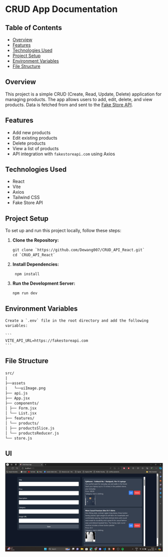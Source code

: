 # CRUD App Documentation

## Table of Contents

- [Overview](#overview)
- [Features](#features)
- [Technologies Used](#technologies-used)
- [Project Setup](#project-setup)
- [Environment Variables](#environment-variables)
- [File Structure](#file-structure)

## Overview

This project is a simple CRUD (Create, Read, Update, Delete) application for managing products. The app allows users to add, edit, delete, and view products. Data is fetched from and sent to the [Fake Store API](https://fakestoreapi.com/).

## Features

- Add new products
- Edit existing products
- Delete products
- View a list of products
- API integration with `fakestoreapi.com` using Axios

## Technologies Used

- React
- Vite
- Axios
- Tailwind CSS
- Fake Store API

## Project Setup

To set up and run this project locally, follow these steps:

1.  **Clone the Repository:**

    ```
    git clone `https://github.com/Dewang007/CRUD_API_React.git`
    cd `CRUD_API_React`
    ```

2.  **Install Dependencies:**

    ```
     npm install
    ```

3.  **Run the Development Server:**

    ```
    npm run dev
    ```

## Environment Variables

    Create a `.env` file in the root directory and add the following variables:

    ```
    VITE_API_URL=https://fakestoreapi.com
    ```

## File Structure

```
src/
|
├──assets
|   └──uiImage.png
├── api.js
├── App.jsx
├── components/
│ ├── Form.jsx
│ └── List.jsx
├── features/
│ └── products/
│ ├── productsSlice.js
│ └── productsReducer.js
└── store.js
```

## UI

![alt text](https://github.com/Dewang007/CRUD_API_React/blob/main/src/assets/uiImage.png)
